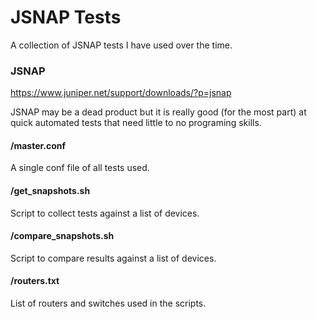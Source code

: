 # JSNAP Tests
A collection of JSNAP tests I have used over the time.


### JSNAP

https://www.juniper.net/support/downloads/?p=jsnap

JSNAP may be a dead product but it is really good (for the most part) at quick automated tests that need little to no programing skills.

#### /master.conf
A single conf file of all tests used.

#### /get_snapshots.sh
Script to collect tests against a list of devices.

#### /compare_snapshots.sh
Script to compare results against a list of devices.

#### /routers.txt
List of routers and switches used in the scripts.
